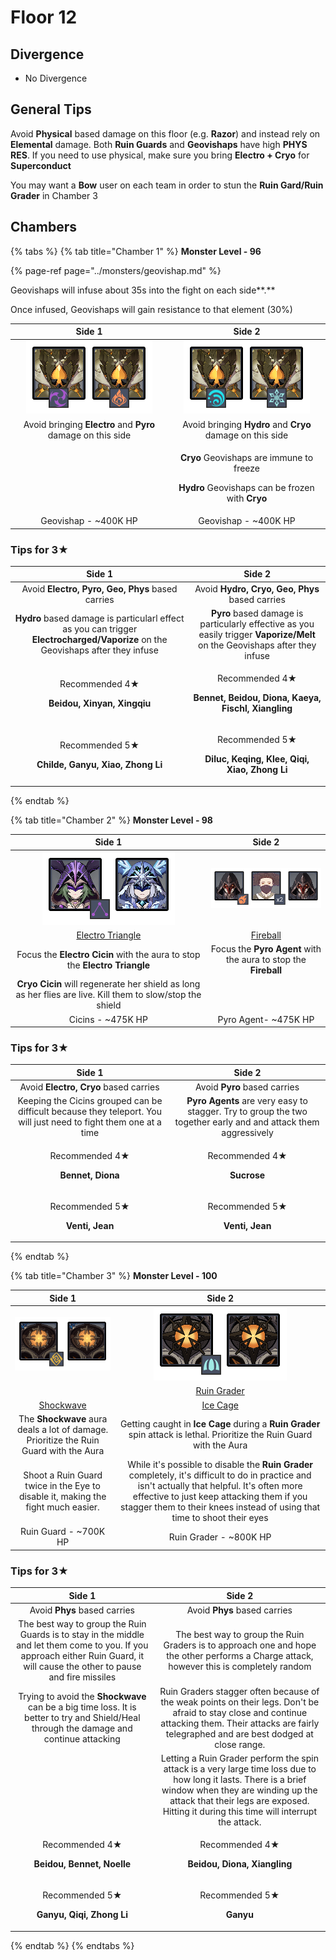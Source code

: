 # Floor 12

## Divergence

* No Divergence

## General Tips

Avoid **Physical** based damage on this floor \(e.g. **Razor**\) and instead rely on **Elemental** damage. Both **Ruin Guards** and **Geovishaps** have high **PHYS RES**. If you need to use physical, make sure you bring **Electro + Cryo** for **Superconduct**

You may want a **Bow** user on each team in order to stun the **Ruin Gard/Ruin Grader** in Chamber 3

## Chambers

{% tabs %}
{% tab title="Chamber 1" %}
**Monster Level - 96**

{% page-ref page="../monsters/geovishap.md" %}

Geovishaps will infuse about 35s into the fight on each side**.**

Once infused, Geovishaps will gain resistance to that element \(30%\)

<table>
  <thead>
    <tr>
      <th style="text-align:center">Side 1</th>
      <th style="text-align:center">Side 2</th>
    </tr>
  </thead>
  <tbody>
    <tr>
      <td style="text-align:center">
        <img src="../.gitbook/assets/12-1-1.png" alt/>
      </td>
      <td style="text-align:center">
        <img src="../.gitbook/assets/12-1-2.png" alt/>
      </td>
    </tr>
    <tr>
      <td style="text-align:center">Avoid bringing <b>Electro</b> and <b>Pyro</b> damage on this side</td>
      <td
      style="text-align:center">Avoid bringing <b>Hydro</b> and <b>Cryo </b>damage on this side</td>
    </tr>
    <tr>
      <td style="text-align:center"></td>
      <td style="text-align:center">
        <p><b>Cryo</b> Geovishaps are immune to freeze</p>
        <p><b>Hydro</b> Geovishaps can be frozen with <b>Cryo</b>
        </p>
      </td>
    </tr>
    <tr>
      <td style="text-align:center">Geovishap - ~400K HP</td>
      <td style="text-align:center">Geovishap - ~400K HP</td>
    </tr>
  </tbody>
</table>

### Tips for 3★

<table>
  <thead>
    <tr>
      <th style="text-align:center">Side 1</th>
      <th style="text-align:center">Side 2</th>
    </tr>
  </thead>
  <tbody>
    <tr>
      <td style="text-align:center">Avoid <b>Electro, Pyro, Geo, Phys</b> based carries</td>
      <td style="text-align:center">Avoid <b>Hydro, Cryo, Geo, Phys</b> based carries</td>
    </tr>
    <tr>
      <td style="text-align:center"><b>Hydro</b> based damage is particularl effect as you can trigger <b>Electrocharged/Vaporize</b> on
        the Geovishaps after they infuse</td>
      <td style="text-align:center"><b>Pyro</b> based damage is particularly effective as you easily trigger <b>Vaporize/Melt</b> on
        the Geovishaps after they infuse</td>
    </tr>
    <tr>
      <td style="text-align:center">
        <p>Recommended 4&#x2605;</p>
        <p><b>Beidou, Xinyan, Xingqiu</b>
        </p>
      </td>
      <td style="text-align:center">
        <p>Recommended 4&#x2605;</p>
        <p><b>Bennet, Beidou, Diona, Kaeya, Fischl, Xiangling</b>
        </p>
      </td>
    </tr>
    <tr>
      <td style="text-align:center">
        <p>Recommended 5&#x2605;</p>
        <p><b>Childe, Ganyu, Xiao, Zhong Li</b>
        </p>
      </td>
      <td style="text-align:center">
        <p>Recommended 5&#x2605;</p>
        <p><b>Diluc, Keqing, Klee, Qiqi, Xiao, Zhong Li</b>
        </p>
      </td>
    </tr>
  </tbody>
</table>
{% endtab %}

{% tab title="Chamber 2" %}
**Monster Level - 98**

| Side 1 | Side 2 |
| :---: | :---: |
| ![](../.gitbook/assets/12-2-1.png)  | ![](../.gitbook/assets/12-2-2.png)  |
| [Electro Triangle](../mechanics/auras/electro-triangle.md) | [Fireball](../mechanics/auras/fireball.md) |
| Focus the **Electro Cicin** with the aura to stop the **Electro Triangle** | Focus the **Pyro Agent** with the aura to stop the **Fireball** |
| **Cryo Cicin** will regenerate her shield as long as her flies are live. Kill them to slow/stop the shield |  |
| Cicins - ~475K HP | Pyro Agent- ~475K HP |

### Tips for 3★

<table>
  <thead>
    <tr>
      <th style="text-align:center">Side 1</th>
      <th style="text-align:center">Side 2</th>
    </tr>
  </thead>
  <tbody>
    <tr>
      <td style="text-align:center">Avoid <b>Electro, Cryo</b> based carries</td>
      <td style="text-align:center">Avoid <b>Pyro</b> based carries</td>
    </tr>
    <tr>
      <td style="text-align:center">Keeping the Cicins grouped can be difficult because they teleport. You
        will just need to fight them one at a time</td>
      <td style="text-align:center"><b>Pyro Agents</b> are very easy to stagger. Try to group the two together
        early and and attack them aggressively</td>
    </tr>
    <tr>
      <td style="text-align:center">
        <p>Recommended 4&#x2605;</p>
        <p><b>Bennet, Diona</b>
        </p>
      </td>
      <td style="text-align:center">
        <p>Recommended 4&#x2605;</p>
        <p><b>Sucrose</b>
        </p>
      </td>
    </tr>
    <tr>
      <td style="text-align:center">
        <p>Recommended 5&#x2605;</p>
        <p><b>Venti, Jean</b>
        </p>
      </td>
      <td style="text-align:center">
        <p>Recommended 5&#x2605;</p>
        <p><b>Venti, Jean</b>
        </p>
      </td>
    </tr>
  </tbody>
</table>
{% endtab %}

{% tab title="Chamber 3" %}
**Monster Level - 100**



| Side 1 | Side 2 |
| :---: | :---: |
| ![](../.gitbook/assets/12-3-1.png)  | ![](../.gitbook/assets/12-3-2.png)  |
|  | [Ruin Grader](../monsters/ruin-grader.md) |
| [Shockwave](../mechanics/auras/shockwave.md) | [Ice Cage](../mechanics/auras/ice-cage.md) |
| The **Shockwave** aura deals a lot of damage. Prioritize the Ruin Guard with the Aura | Getting caught in **Ice Cage** during a **Ruin Grader** spin attack is lethal. Prioritize the Ruin Guard with the Aura |
| Shoot a Ruin Guard twice in the Eye to disable it, making the fight much easier. | While it's possible to disable the **Ruin Grader** completely, it's difficult to do in practice and isn't actually that helpful. It's often more effective to just keep attacking them if you stagger them to their knees instead of using that time to shoot their eyes |
| Ruin Guard - ~700K HP | Ruin Grader - ~800K HP |

### Tips for 3★

<table>
  <thead>
    <tr>
      <th style="text-align:center">Side 1</th>
      <th style="text-align:center">Side 2</th>
    </tr>
  </thead>
  <tbody>
    <tr>
      <td style="text-align:center">Avoid <b>Phys</b> based carries</td>
      <td style="text-align:center">Avoid <b>Phys </b>based carries</td>
    </tr>
    <tr>
      <td style="text-align:center">The best way to group the Ruin Guards is to stay in the middle and let
        them come to you. If you approach either Ruin Guard, it will cause the
        other to pause and fire missiles</td>
      <td style="text-align:center">The best way to group the Ruin Graders is to approach one and hope the
        other performs a Charge attack, however this is completely random</td>
    </tr>
    <tr>
      <td style="text-align:center">Trying to avoid the <b>Shockwave</b> can be a big time loss. It is better
        to try and Shield/Heal through the damage and continue attacking</td>
      <td
      style="text-align:center">Ruin Graders stagger often because of the weak points on their legs. Don&apos;t
        be afraid to stay close and continue attacking them. Their attacks are
        fairly telegraphed and are best dodged at close range.</td>
    </tr>
    <tr>
      <td style="text-align:center"></td>
      <td style="text-align:center">Letting a Ruin Grader perform the spin attack is a very large time loss
        due to how long it lasts. There is a brief window when they are winding
        up the attack that their legs are exposed. Hitting it during this time
        will interrupt the attack.</td>
    </tr>
    <tr>
      <td style="text-align:center">
        <p>Recommended 4&#x2605;</p>
        <p><b>Beidou, Bennet, Noelle</b>
        </p>
      </td>
      <td style="text-align:center">
        <p>Recommended 4&#x2605;</p>
        <p><b>Beidou, Diona, Xiangling</b>
        </p>
      </td>
    </tr>
    <tr>
      <td style="text-align:center">
        <p>Recommended 5&#x2605;</p>
        <p><b>Ganyu, Qiqi, Zhong Li</b>
        </p>
      </td>
      <td style="text-align:center">
        <p>Recommended 5&#x2605;</p>
        <p><b>Ganyu</b>
        </p>
      </td>
    </tr>
  </tbody>
</table>
{% endtab %}
{% endtabs %}





